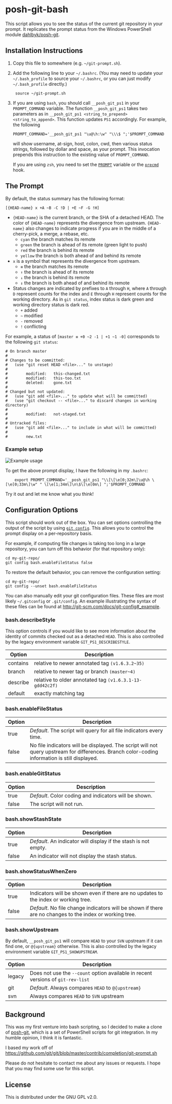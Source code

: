posh-git-bash
=============

This script allows you to see the status of the current git repository in your
prompt. It replicates the prompt status from the Windows PowerShell module
[dahlbyk/posh-git](https://github.com/dahlbyk/posh-git).


Installation Instructions
-------------------------

1. Copy this file to somewhere (e.g. `~/git-prompt.sh`).
2. Add the following line to your `~/.bashrc`. (You may need to update
   your `~/.bash_profile` to source your `~/.bashrc`, or you can just modify
   `~/.bash_profile` directly.)

        source ~/git-prompt.sh

3.  If you are using `bash`, you should call `__posh_git_ps1` in your
    `PROMPT_COMMAND` variable. The function `__posh_git_ps1` takes two
    parameters as in `__posh_git_ps1 <string_to_prepend> <string_to_append>`.
    This function updates `PS1` accordingly. For example, the following

        PROMPT_COMMAND='__posh_git_ps1 "\u@\h:\w" "\\\$ ";'$PROMPT_COMMAND

    will show username, at-sign, host, colon, cwd, then various status strings,
    followed by dollar and space, as your prompt. This invocation prepends this
    instruction to the existing value of `PROMPT_COMMAND`.
    
    If you are using `zsh`, you need to set the
    [`PROMPT`](http://zsh.sourceforge.net/Doc/Release/Parameters.html#index-PROMPT)
    variable or the
    [`precmd`](http://zsh.sourceforge.net/Doc/Release/Functions.html#index-precmd)
    hook.


The Prompt
----------

By default, the status summary has the following format:

    [{HEAD-name} x +A ~B -C !D | +E ~F -G !H]

* `{HEAD-name}` is the current branch, or the SHA of a detached HEAD. The color
  of `{HEAD-name}` represents the divergence from upstream. `{HEAD-name}` also
  changes to indicate progress if you are in the middle of a cherry-pick, a
  merge, a rebase, etc.
  * `cyan`   the branch matches its remote
  * `green`  the branch is ahead of its remote (green light to push)
  * `red`    the branch is behind its remote
  * `yellow` the branch is both ahead of and behind its remote
* `x` is a symbol that represents the divergence from upstream.
  * `≡` the branch matches its remote
  * `↑` the branch is ahead of its remote
  * `↓` the branch is behind its remote
  * `↕` the branch is both ahead of and behind its remote
* Status changes are indicated by prefixes to `A` through `H`, where `A` through
  `D` represent counts for the index and `E` through `H` represent counts for
  the working directory. As in `git status`, index status is dark green and
  working directory status is dark red.
  * `+` added
  * `~` modified
  * `-` removed
  * `!` conflicting

For example, a status of `[master ≡ +0 ~2 -1 | +1 ~1 -0]` corresponds to the
following `git status`:

    # On branch master
    #
    # Changes to be committed:
    #   (use "git reset HEAD <file>..." to unstage)
    #
    #        modified:   this-changed.txt
    #        modified:   this-too.txt
    #        deleted:    gone.txt
    #
    # Changed but not updated:
    #   (use "git add <file>..." to update what will be committed)
    #   (use "git checkout -- <file>..." to discard changes in working directory)
    #
    #        modified:   not-staged.txt
    #
    # Untracked files:
    #   (use "git add <file>..." to include in what will be committed)
    #
    #        new.txt

### Example setup

![Example usage](http://i.imgur.com/nEtBjR2.png)

To get the above prompt display, I have the following in my `.bashrc`:

        export PROMPT_COMMAND='__posh_git_ps1 "\\[\[\e[0;32m\]\u@\h \[\e[0;33m\]\w" " \[\e[1;34m\]\n\$\[\e[0m\] ";'$PROMPT_COMMAND

Try it out and let me know what you think!


Configuration Options
---------------------

This script should work out of the box. You can set options controlling the
output of the script by using
[`git config`](https://www.kernel.org/pub/software/scm/git/docs/git-config.html).
This allows you to control the prompt display on a per-repository basis.

For example, if computing file changes is taking too long in a large repository,
you can turn off this behavior (for that repository only):

    cd my-git-repo/
    git config bash.enableFileStatus false

To restore the default behavior, you can remove the configuration setting:

    cd my-git-repo/
    git config --unset bash.enableFileStatus


You can also manually edit your git configuration files. These files are most
likely `~/.gitconfig` or `.git/config`. An example illustrating the syntax of
these files can be found at http://git-scm.com/docs/git-config#_example.


### bash.describeStyle

This option controls if you would like to see more information about the
identity of commits checked out as a detached `HEAD`. This is also controlled
by the legacy environment variable `GIT_PS1_DESCRIBESTYLE`.

Option   | Description
-------- | -----------
contains | relative to newer annotated tag `(v1.6.3.2~35)`
branch   | relative to newer tag or branch `(master~4)`
describe | relative to older annotated tag `(v1.6.3.1-13-gdd42c2f)`
default  | exactly matching tag

### bash.enableFileStatus

Option | Description
------ | -----------
true   | _Default_. The script will query for all file indicators every time.
false  | No file indicators will be displayed. The script will not query upstream for differences. Branch color-coding information is still displayed.

### bash.enableGitStatus

Option | Description
------ | -----------
true   | _Default_. Color coding and indicators will be shown.
false  | The script will not run.

### bash.showStashState

Option | Description
------ | -----------
true   | _Default_. An indicator will display if the stash is not empty.
false  | An indicator will not display the stash status.

### bash.showStatusWhenZero

Option | Description
------ | -----------
true   | Indicators will be shown even if there are no updates to the index or working tree.
false  | _Default_. No file change indicators will be shown if there are no changes to the index or working tree.

### bash.showUpstream

By default, `__posh_git_ps1` will compare `HEAD` to your `SVN` upstream if it can
find one, or `@{upstream}` otherwise. This is also controlled by the legacy
environment variable `GIT_PS1_SHOWUPSTREAM`.

Option | Description
------ | -----------
legacy | Does not use the `--count` option available in recent versions of `git-rev-list`
git    | _Default_. Always compares `HEAD` to `@{upstream}`
svn    | Always compares `HEAD` to `SVN` upstream


Background
----------

This was my first venture into bash scripting, so I decided to make a clone of
[posh-git](https://github.com/dahlbyk/posh-git), which is a set of PowerShell
scripts for git integration. In my humble opinion, I think it is fantastic.

I based my work off of
https://github.com/git/git/blob/master/contrib/completion/git-prompt.sh

Please do not hesitate to contact me about any issues or requests. I hope that
you may find some use for this script.


License
-------

This is distributed under the GNU GPL v2.0.
